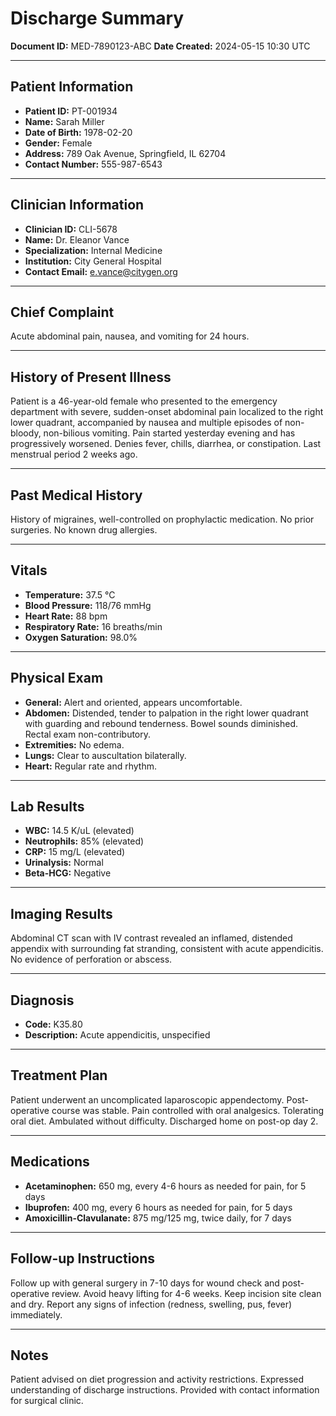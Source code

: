 # Discharge Summary

**Document ID:** MED-7890123-ABC
**Date Created:** 2024-05-15 10:30 UTC

---

## Patient Information

*   **Patient ID:** PT-001934
*   **Name:** Sarah Miller
*   **Date of Birth:** 1978-02-20
*   **Gender:** Female
*   **Address:** 789 Oak Avenue, Springfield, IL 62704
*   **Contact Number:** 555-987-6543

---

## Clinician Information

*   **Clinician ID:** CLI-5678
*   **Name:** Dr. Eleanor Vance
*   **Specialization:** Internal Medicine
*   **Institution:** City General Hospital
*   **Contact Email:** e.vance@citygen.org

---

## Chief Complaint

Acute abdominal pain, nausea, and vomiting for 24 hours.

---

## History of Present Illness

Patient is a 46-year-old female who presented to the emergency department with severe, sudden-onset abdominal pain localized to the right lower quadrant, accompanied by nausea and multiple episodes of non-bloody, non-bilious vomiting. Pain started yesterday evening and has progressively worsened. Denies fever, chills, diarrhea, or constipation. Last menstrual period 2 weeks ago.

---

## Past Medical History

History of migraines, well-controlled on prophylactic medication. No prior surgeries. No known drug allergies.

---

## Vitals

*   **Temperature:** 37.5 °C
*   **Blood Pressure:** 118/76 mmHg
*   **Heart Rate:** 88 bpm
*   **Respiratory Rate:** 16 breaths/min
*   **Oxygen Saturation:** 98.0%

---

## Physical Exam

*   **General:** Alert and oriented, appears uncomfortable.
*   **Abdomen:** Distended, tender to palpation in the right lower quadrant with guarding and rebound tenderness. Bowel sounds diminished. Rectal exam non-contributory.
*   **Extremities:** No edema.
*   **Lungs:** Clear to auscultation bilaterally.
*   **Heart:** Regular rate and rhythm.

---

## Lab Results

*   **WBC:** 14.5 K/uL (elevated)
*   **Neutrophils:** 85% (elevated)
*   **CRP:** 15 mg/L (elevated)
*   **Urinalysis:** Normal
*   **Beta-HCG:** Negative

---

## Imaging Results

Abdominal CT scan with IV contrast revealed an inflamed, distended appendix with surrounding fat stranding, consistent with acute appendicitis. No evidence of perforation or abscess.

---

## Diagnosis

*   **Code:** K35.80
*   **Description:** Acute appendicitis, unspecified

---

## Treatment Plan

Patient underwent an uncomplicated laparoscopic appendectomy. Post-operative course was stable. Pain controlled with oral analgesics. Tolerating oral diet. Ambulated without difficulty. Discharged home on post-op day 2.

---

## Medications

*   **Acetaminophen:** 650 mg, every 4-6 hours as needed for pain, for 5 days
*   **Ibuprofen:** 400 mg, every 6 hours as needed for pain, for 5 days
*   **Amoxicillin-Clavulanate:** 875 mg/125 mg, twice daily, for 7 days

---

## Follow-up Instructions

Follow up with general surgery in 7-10 days for wound check and post-operative review. Avoid heavy lifting for 4-6 weeks. Keep incision site clean and dry. Report any signs of infection (redness, swelling, pus, fever) immediately.

---

## Notes

Patient advised on diet progression and activity restrictions. Expressed understanding of discharge instructions. Provided with contact information for surgical clinic.